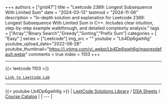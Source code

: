 
+++
authors = ["grid47"]
title = "Leetcode 2389: Longest Subsequence With Limited Sum"
date = "2024-03-13"
lastmod = "2024-11-06"
description = "In-depth solution and explanation for Leetcode 2389: Longest Subsequence With Limited Sum in C++. Includes clear intuition, step-by-step example walkthrough, and detailed complexity analysis."
tags = ["Array","Binary Search","Greedy","Sorting","Prefix Sum"]
categories = [
    "Easy"
]
series = ["Leetcode"]
img_src = ""
youtube = "Lb4Dp6gwh6g"
youtube_upload_date="2022-08-28"
youtube_thumbnail="https://i.ytimg.com/vi_webp/Lb4Dp6gwh6g/maxresdefault.webp"
comments = true
index = 1103
+++



---
{{< leetcode 1103 >}}

[`Link to LeetCode Lab`](https://leetcode.com/problems/longest-subsequence-with-limited-sum/description/)

---
{{< youtube Lb4Dp6gwh6g >}}
| [LeetCode Solutions Library](https://grid47.xyz/leetcode/) / [DSA Sheets](https://grid47.xyz/sheets/) / [Course Catalog](https://grid47.xyz/courses/) |
| --- |
